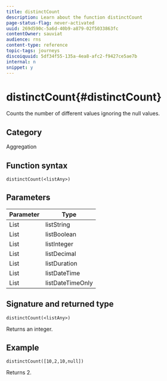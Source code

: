 ```yaml
---
title: distinctCount
description: Learn about the function distinctCount
page-status-flag: never-activated
uuid: 269d590c-5a6d-40b9-a879-02f5033863fc
contentOwner: sauviat
audience: rns
content-type: reference
topic-tags: journeys
discoiquuid: 5df34f55-135a-4ea8-afc2-f9427ce5ae7b
internal: n
snippet: y
---
```


# distinctCount{#distinctCount}

Counts the number of different values ignoring the null values.

## Category

Aggregation

## Function syntax

`distinctCount(<listAny>)`

## Parameters

| Parameter | Type             |
|-----------|------------------|
| List      | listString       |
| List      | listBoolean      |
| List      | listInteger      |
| List      | listDecimal      |
| List      | listDuration     |
| List      | listDateTime     |
| List      | listDateTimeOnly |

## Signature and returned type

`distinctCount(<listAny>)`

Returns an integer.

## Example

`distinctCount([10,2,10,null])`

Returns 2.
